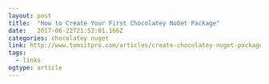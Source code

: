 ```yaml
---
layout: post 
title:  "How to Create Your First Chocolatey NuGet Package" 
date:   2017-06-22T21:52:01.166Z 
categories: chocolatey nuget
link: http://www.tomsitpro.com/articles/create-chocolatey-nuget-package,1-3533.html 
tags:
  - links
ogtype: article 
---
```


